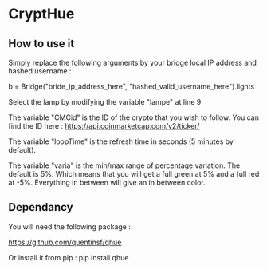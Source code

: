 # CryptHue

## How to use it

Simply replace the following arguments by your bridge local IP address and hashed username :

b = Bridge("bride_ip_address_here", "hashed_valid_username_here").lights


Select the lamp by modifying the variable "lampe" at line 9


The variable "CMCid" is the ID of the crypto that you wish to follow. You can find the ID here :
https://api.coinmarketcap.com/v2/ticker/ 


The variable "loopTime" is the refresh time in seconds (5 minutes by default).


The variable "varia" is the min/max range of percentage variation. The default is 5%. Which means that you will get a full green at 5% and a full red at -5%. Everything in between will give an in between color.

## Dependancy
You will need the following package :

https://github.com/quentinsf/qhue 

Or install it from pip :
pip install qhue
